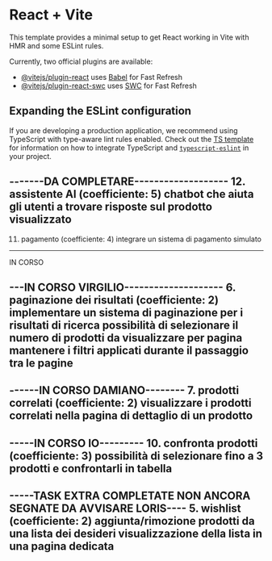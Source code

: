 # React + Vite

This template provides a minimal setup to get React working in Vite with HMR and some ESLint rules.

Currently, two official plugins are available:

- [@vitejs/plugin-react](https://github.com/vitejs/vite-plugin-react/blob/main/packages/plugin-react) uses [Babel](https://babeljs.io/) for Fast Refresh
- [@vitejs/plugin-react-swc](https://github.com/vitejs/vite-plugin-react/blob/main/packages/plugin-react-swc) uses [SWC](https://swc.rs/) for Fast Refresh

## Expanding the ESLint configuration

If you are developing a production application, we recommend using TypeScript with type-aware lint rules enabled. Check out the [TS template](https://github.com/vitejs/vite/tree/main/packages/create-vite/template-react-ts) for information on how to integrate TypeScript and [`typescript-eslint`](https://typescript-eslint.io) in your project.

-------DA COMPLETARE-------------------
12. assistente AI (coefficiente: 5)
chatbot che aiuta gli utenti a trovare risposte sul prodotto visualizzato
-------------------------------------------------
11. pagamento (coefficiente: 4)
integrare un sistema di pagamento simulato 
------------------------------------

IN CORSO

---IN CORSO VIRGILIO--------------------
6. paginazione dei risultati (coefficiente: 2)
implementare un sistema di paginazione per i risultati di ricerca
possibilità di selezionare il numero di prodotti da visualizzare per pagina
mantenere i filtri applicati durante il passaggio tra le pagine
--------------------------------------------------

------IN CORSO DAMIANO--------
7. prodotti correlati (coefficiente: 2)
visualizzare i prodotti correlati nella pagina di dettaglio di un prodotto
-------------------------------------------
-----IN CORSO IO---------
10. confronta prodotti (coefficiente: 3)
possibilità di selezionare fino a 3 prodotti e confrontarli in tabella
-----------------------------------------------





-----TASK EXTRA COMPLETATE NON ANCORA SEGNATE DA AVVISARE LORIS----
5. wishlist (coefficiente: 2)
aggiunta/rimozione prodotti da una lista dei desideri
visualizzazione della lista in una pagina dedicata
-------------------------------------------------------------------


